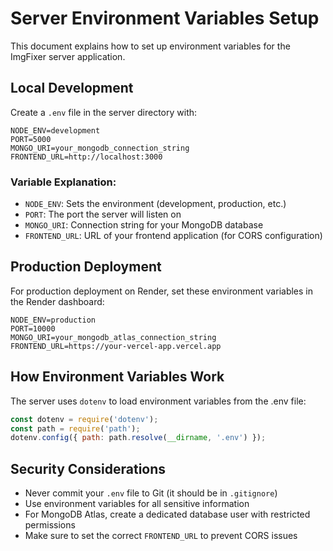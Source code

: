 # Server Environment Variables Setup

This document explains how to set up environment variables for the ImgFixer server application.

## Local Development

Create a `.env` file in the server directory with:

```
NODE_ENV=development
PORT=5000
MONGO_URI=your_mongodb_connection_string
FRONTEND_URL=http://localhost:3000
```

### Variable Explanation:

- `NODE_ENV`: Sets the environment (development, production, etc.)
- `PORT`: The port the server will listen on
- `MONGO_URI`: Connection string for your MongoDB database
- `FRONTEND_URL`: URL of your frontend application (for CORS configuration)

## Production Deployment

For production deployment on Render, set these environment variables in the Render dashboard:

```
NODE_ENV=production
PORT=10000
MONGO_URI=your_mongodb_atlas_connection_string
FRONTEND_URL=https://your-vercel-app.vercel.app
```

## How Environment Variables Work

The server uses `dotenv` to load environment variables from the .env file:

```javascript
const dotenv = require('dotenv');
const path = require('path');
dotenv.config({ path: path.resolve(__dirname, '.env') });
```

## Security Considerations

- Never commit your `.env` file to Git (it should be in `.gitignore`)
- Use environment variables for all sensitive information
- For MongoDB Atlas, create a dedicated database user with restricted permissions
- Make sure to set the correct `FRONTEND_URL` to prevent CORS issues 